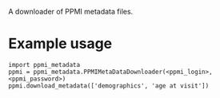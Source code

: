 A downloader of PPMI metadata files.

# Example usage

```
import ppmi_metadata
ppmi = ppmi_metadata.PPMIMetaDataDownloader(<ppmi_login>, <ppmi_password>)
ppmi.download_metadata(['demographics', 'age at visit'])
```